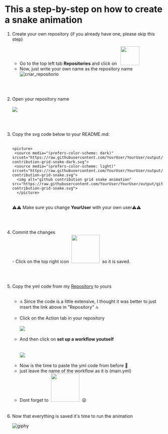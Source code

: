 <h1> This a step-by-step on how to create a snake animation</h1>

<ol>
<li> Create your own repository (if you already have one, please skip this step)</li>
  
  - Go to the top left tab **Repositories** and click on &nbsp;&nbsp;<img src="https://github.com/user-attachments/assets/8d9ebf58-8b52-4774-b3c8-31c51110a6ee" width="60">
  - Now, just write your own name as the repository name
    ![criar_repositorio](https://github.com/user-attachments/assets/bf377ca6-ea3b-4c8c-9266-76df72a2cbc7)

<br><br>
<li> Open your repository name</li>
<br>
<img src="https://github.com/user-attachments/assets/0544935e-ec9b-49ed-aa95-9377bbbf34af">

<br><br>
<li> Copy the svg code below to your README.md:</li>
<br>
  
```
<picture>
 <source media="(prefers-color-scheme: dark)" srcset="https://raw.githubusercontent.com/YourUser/YourUser/output/github-contribution-grid-snake-dark.svg">
 <source media="(prefers-color-scheme: light)" srcset="https://raw.githubusercontent.com/YourUser/YourUser/output/github-contribution-grid-snake.svg">
  <img alt="github contribution grid snake animation" src="https://raw.githubusercontent.com/YourUser/YourUser/output/github-contribution-grid-snake.svg">
  </picture>
```
<br>
  ⚠️⚠️ Make sure you change <strong>YourUser</strong> with your own user⚠️⚠️
  
<br><br>
  <li> Commit the changes</li>
   - Click on the top right icon &nbsp;<img src="https://github.com/user-attachments/assets/46edc582-306e-4914-920c-2c32a9247ed3" width="90">&nbsp; so it is saved.

<br><br>
<li> Copy the yml code from my <a href="https://github.com/mmiguelo/mmiguelo/blob/main/.github/workflows/main.yml">Repository</a> to yours</li>

<br>
<ul>
  <li> 🔝 Since the code is a little extensive, I thought it was better to just insert the link above in "Repository" 🔝 </li>

<br>
  <li>  Click on the Action tab in your repository </li>
<br>
  <img src="https://github.com/user-attachments/assets/2240185a-c4ea-419a-b36b-dfaae82ae1f8">
<br><br>
    <li>And then click on <strong> set up a workflow youtself  </strong> </li>
<br><br>
<img src="https://github.com/user-attachments/assets/7a081d56-d07a-4696-b397-3a06a7ec25bb">
<br><br>
    <li> Now is the time to paste the yml code from before 🚀 </li>
          <li> just leave the name of the workflow as it is (main.yml)</li>
          <li>Dont forget to &nbsp;<img src="https://github.com/user-attachments/assets/46edc582-306e-4914-920c-2c32a9247ed3" width="90">&nbsp; 😜 </li>
</ul>
<br><br>
    <li> Now that everything is saved it's time to run the animation  </li> 
    
![giphy](https://github.com/user-attachments/assets/e5fa542d-5e2a-480d-ac0d-735e39d5594f)

  </ol>

